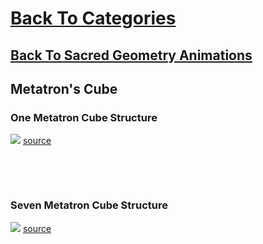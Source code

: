 # [Back To Categories](https://github.com/GabrielQZ/Animations/tree/master#readme)
## [Back To Sacred Geometry Animations](https://github.com/GabrielQZ/Animations/tree/master/GIFs/Sacred-Geometry#readme)

## Metatron's Cube

### One Metatron Cube Structure
![](metatronv1.gif)
[source](https://github.com/GabrielQZ/Animations/tree/master/Jun2020/metatron.js)

<p>&nbsp<p><p>&nbsp<p>

### Seven Metatron Cube Structure
![](metatronv2.gif)
[source](https://github.com/GabrielQZ/Animations/tree/master/Jun2020/metatron.js)